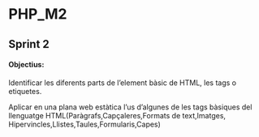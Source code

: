 # PHP_M2
## Sprint 2
#### Objectius:

Identificar les diferents parts de l’element bàsic de HTML, les tags o etiquetes.

Aplicar en una plana web estàtica l’us d’algunes de les tags bàsiques del llenguatge HTML(Paràgrafs,Capçaleres,Formats de text,Imatges, Hipervincles,Llistes,Taules,Formularis,Capes)

